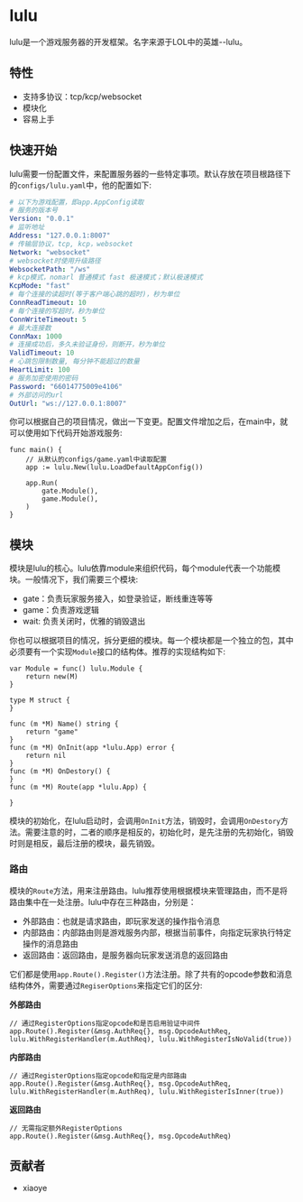 # lulu

lulu是一个游戏服务器的开发框架。名字来源于LOL中的英雄--lulu。

## 特性

* 支持多协议：tcp/kcp/websocket
* 模块化
* 容易上手

## 快速开始

lulu需要一份配置文件，来配置服务器的一些特定事项。默认存放在项目根路径下的`configs/lulu.yaml`中，他的配置如下:

```yaml
# 以下为游戏配置，即app.AppConfig读取
# 服务的版本号
Version: "0.0.1"
# 监听地址
Address: "127.0.0.1:8007"
# 传输层协议，tcp, kcp，websocket
Network: "websocket"
# websocket时使用升级路径
WebsocketPath: "/ws"
# kcp模式，nomarl 普通模式 fast 极速模式；默认极速模式
KcpMode: "fast"
# 每个连接的读超时(等于客户端心跳的超时)，秒为单位
ConnReadTimeout: 10
# 每个连接的写超时，秒为单位
ConnWriteTimeout: 5
# 最大连接数
ConnMax: 1000
# 连接成功后，多久未验证身份，则断开，秒为单位
ValidTimeout: 10
# 心跳包限制数量, 每分钟不能超过的数量
HeartLimit: 100
# 服务加密使用的密码
Password: "66014775009e4106"
# 外部访问的url
OutUrl: "ws://127.0.0.1:8007"
```

你可以根据自己的项目情况，做出一下变更。配置文件增加之后，在main中，就可以使用如下代码开始游戏服务:

```golang
func main() {
	// 从默认的configs/game.yaml中读取配置
	app := lulu.New(lulu.LoadDefaultAppConfig())

	app.Run(
		gate.Module(),
		game.Module(),
	)
}
```

## 模块

模块是lulu的核心。lulu依靠module来组织代码，每个module代表一个功能模块。一般情况下，我们需要三个模块:

- gate：负责玩家服务接入，如登录验证，断线重连等等
- game：负责游戏逻辑
- wait: 负责关闭时，优雅的销毁退出

你也可以根据项目的情况，拆分更细的模块。每一个模块都是一个独立的包，其中必须要有一个实现`Module`接口的结构体。推荐的实现结构如下:

```golang
var Module = func() lulu.Module {
	return new(M)
}

type M struct {
}

func (m *M) Name() string {
	return "game"
}
func (m *M) OnInit(app *lulu.App) error {
	return nil
}
func (m *M) OnDestory() {
}
func (m *M) Route(app *lulu.App) {

}
```

模块的初始化，在lulu启动时，会调用`OnInit`方法，销毁时，会调用`OnDestory`方法。需要注意的时，二者的顺序是相反的，初始化时，是先注册的先初始化，销毁时则是相反，最后注册的模块，最先销毁。

### 路由

模块的`Route`方法，用来注册路由。lulu推荐使用根据模块来管理路由，而不是将路由集中在一处注册。lulu中存在三种路由，分别是：

- 外部路由：也就是请求路由，即玩家发送的操作指令消息
- 内部路由：内部路由则是游戏服务内部，根据当前事件，向指定玩家执行特定操作的消息路由
- 返回路由：返回路由，是服务器向玩家发送消息的返回路由

它们都是使用`app.Route().Register()`方法注册。除了共有的opcode参数和消息结构体外，需要通过`RegiserOptions`来指定它们的区分:

**外部路由**

```golang
// 通过RegisterOptions指定opcode和是否启用验证中间件
app.Route().Register(&msg.AuthReq{}, msg.OpcodeAuthReq, lulu.WithRegisterHandler(m.AuthReq), lulu.WithRegisterIsNoValid(true))
```

**内部路由**

```golang
// 通过RegisterOptions指定opcode和指定是内部路由
app.Route().Register(&msg.AuthReq{}, msg.OpcodeAuthReq, lulu.WithRegisterHandler(m.AuthReq), lulu.WithRegisterIsInner(true))
```


**返回路由**

```golang
// 无需指定额外RegisterOptions
app.Route().Register(&msg.AuthReq{}, msg.OpcodeAuthReq)
```

## 贡献者

- xiaoye